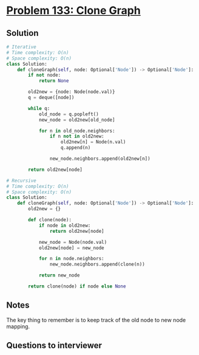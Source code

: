 # [Problem 133: Clone Graph](https://leetcode.com/problems/clone-graph/)

## Solution

```py
# Iterative
# Time complexity: O(n)
# Space complexity: O(n)
class Solution:
    def cloneGraph(self, node: Optional['Node']) -> Optional['Node']:
        if not node:
            return None

        old2new = {node: Node(node.val)}
        q = deque([node])

        while q:
            old_node = q.popleft()
            new_node = old2new[old_node]

            for n in old_node.neighbors:
                if n not in old2new:
                    old2new[n] = Node(n.val)
                    q.append(n)

                new_node.neighbors.append(old2new[n])

        return old2new[node]

# Recursive
# Time complexity: O(n)
# Space complexity: O(n)
class Solution:
    def cloneGraph(self, node: Optional['Node']) -> Optional['Node']:
        old2new = {}

        def clone(node):
            if node in old2new:
                return old2new[node]

            new_node = Node(node.val)
            old2new[node] = new_node

            for n in node.neighbors:
                new_node.neighbors.append(clone(n))

            return new_node

        return clone(node) if node else None
```

## Notes

The key thing to remember is to keep track of the old node to new node mapping.

## Questions to interviewer
